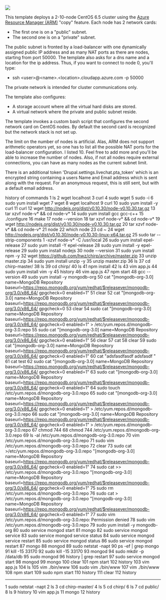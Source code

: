 <a href="https://portal.azure.com/#create/Microsoft.Template/uri/https%3A%2F%2Fraw.githubusercontent.com%2FAzure%2Fazure-quickstart-templates%2Fmaster%2FCentOS-2nics-lb-cluster%2Fazuredeploy.json" target="_blank">
    <img src="http://azuredeploy.net/deploybutton.png"/>
</a>

This template deploys a 2-10-node CentOS 6.5 cluster using the [Azure Resource Manager (ARM)](https://azure.microsoft.com/en-us/documentation/articles/resource-group-overview/) "copy" feature. Each node has 2 network cards:

* The first one is on a "public" subnet.
* The second one is on a "private" subnet.

The public subnet is fronted by a load-balancer with one dynamically assigned public IP address and as many NAT ports as there are nodes, starting from port 50000.
The template also asks for a dns name and a location for the ip address.
Thus, if you want to connect to node 0, you'll type:

* ssh \<user\>@\<name\>.\<location\>.cloudapp.azure.com -p 50000

The private network is intended for cluster communications only.

The template also configures:

* A storage account where all the virtual hard disks are stored.
* A virtual network where the private and public subnet reside.

The template invokes a custom bash script that configures the second network card on CentOS nodes. By default the second card is recognized but the network stack is not set up.

The limit on the number of nodes is artificial. Alas, ARM does not support arithmetic operators yet, so one has to list all the possible NAT ports for the load-balancer configuration. I listed 10. Feel free to add more and you'll be able to increase the number of nodes. Also, if not all nodes require external connections, you can have as many nodes as the current subnet limit.


There is an additional token 'Drupal.settings.livechat.pta_token' which is an encrypted string containing a users Name and Email address
which is sent along with the request. For an anonymous request, this is still sent, but with a default email address.

history of commands
 1  ls
    2  wget localhost
    3  curl
    4  sudo wget
    5  sudo -i
    6  sudo yum install wget
    7  wget
    8  wget localhost
    9  curl
   10  sudo yum install -y curl
   11  curl
   12  wget http://nodejs.org/dist/v0.10.30/node-v0.10.30.tar.gz
   13  tar xzvf node-v* && cd node-v*
   14  sudo yum install gcc gcc-c++
   15  ./configure
   16  make
   17  node --version
   18  tar xzvf node-v* && cd node-v*
   19  wget http://nodejs.org/dist/v0.10.30/node-v0.10.30.tar.gz
   20  tar xzvf node-v* && cd node-v*
   21  node
   22  which node
   23  cd ~
   24  wget http://nodejs.org/dist/v0.10.30/node-v0.10.30-linux-x64.tar.gz
   25  sudo tar --strip-components 1 -xzvf node-v* -C /usr/local
   26  sudo yum install epel-release
   27  sudo yum install -Y epel-release
   28  sudo yum install -y epel-release
   29  sudo yum install nodejs
   30  node --version
   31  sudo yum install npm -y
   32  wget https://github.com/hwz/chirp/archive/master.zip
   33  unzip master.zip
   34  sudo yum install unzip -y
   35  unzip master.zip
   36  ls
   37  cd chirp-master/
   38  ls
   39  cd chirp/
   40  ls
   41  npm install
   42  ls
   43  vim app.js
   44  sudo yum install vim -y
   45  history
   46  vim app.js
   47  npm start
   48  gcc --version
   49  sudo yum install -y mongodb-org
   50  cat "[mongodb-org-3.0]
name=MongoDB Repository
baseurl=https://repo.mongodb.org/yum/redhat/$releasever/mongodb-org/3.0/x86_64/
gpgcheck=0
enabled=1"
   51  clear
   52  cat "[mongodb-org-3.0]
name=MongoDB Repository
baseurl=https://repo.mongodb.org/yum/redhat/$releasever/mongodb-org/3.0/x86_64/
gpgcheck=0
   53  clear
   54  sudo  cat "[mongodb-org-3.0]
name=MongoDB Repository
baseurl=https://repo.mongodb.org/yum/redhat/$releasever/mongodb-org/3.0/x86_64/
gpgcheck=0
enabled=1" > /etc/yum.repos.d/mongodb-org-3.0.repo
   55  sudo  cat "[mongodb-org-3.0]
name=MongoDB Repository
baseurl=https://repo.mongodb.org/yum/redhat/$releasever/mongodb-org/3.0/x86_64/
gpgcheck=0
enabled=1"
   56  clear
   57  cat
   58  clear
   59  sudo  cat "[mongodb-org-3.0]
name=MongoDB Repository
baseurl=https://repo.mongodb.org/yum/redhat/$releasever/mongodb-org/3.0/x86_64/
gpgcheck=0
enabled=1"
   60  cat "adsfasdfasdf
adsfasdf
"
   61  cat test
   62  sudo  cat "[mongodb-org-3.0]
name=MongoDB Repository
baseurl=https://repo.mongodb.org/yum/redhat/$releasever/mongodb-org/3.0/x86_64/
gpgcheck=0
enabled=1"
   63  sudo  cat "[mongodb-org-3.0]
name=MongoDB Repository
baseurl=https://repo.mongodb.org/yum/redhat/$releasever/mongodb-org/3.0/x86_64/
gpgcheck=0
enabled=1"
   64  sudo touch /etc/yum.repos.d/mongodb-org-3.0.repo
   65  sudo  cat "[mongodb-org-3.0]
name=MongoDB Repository
baseurl=https://repo.mongodb.org/yum/redhat/$releasever/mongodb-org/3.0/x86_64/
gpgcheck=0
enabled=1" > /etc/yum.repos.d/mongodb-org-3.0.repo
   66  sudo  cat "[mongodb-org-3.0]
name=MongoDB Repository
baseurl=https://repo.mongodb.org/yum/redhat/$releasever/mongodb-org/3.0/x86_64/
gpgcheck=0
enabled=1" > /etc/yum.repos.d/mongodb-org-3.0.repo
   67  chmod 744
   68  chmod 744 /etc/yum.repos.d/mongodb-org-3.0.repo
   69  ls -al /etc/yum.repos.d/mongodb-org-3.0.repo
   70  vim /etc/yum.repos.d/mongodb-org-3.0.repo
   71  sudo vim /etc/yum.repos.d/mongodb-org-3.0.repo
   72  clear
   73  sudo  cat >/etc/yum.repos.d/mongodb-org-3.0.repo  "[mongodb-org-3.0]
name=MongoDB Repository
baseurl=https://repo.mongodb.org/yum/redhat/$releasever/mongodb-org/3.0/x86_64/
gpgcheck=0
enabled=1"
   74  sudo  cat >> /etc/yum.repos.d/mongodb-org-3.0.repo  "[mongodb-org-3.0]
name=MongoDB Repository
baseurl=https://repo.mongodb.org/yum/redhat/$releasever/mongodb-org/3.0/x86_64/
gpgcheck=0
enabled=1"
   75  sudo rm  /etc/yum.repos.d/mongodb-org-3.0.repo
   76  sudo  cat > /etc/yum.repos.d/mongodb-org-3.0.repo  "[mongodb-org-3.0]
name=MongoDB Repository
baseurl=https://repo.mongodb.org/yum/redhat/$releasever/mongodb-org/3.0/x86_64/
gpgcheck=0
enabled=1"
   77  sudo vim /etc/yum.repos.d/mongodb-org-3.0.repo: Permission denied
   78  sudo vim /etc/yum.repos.d/mongodb-org-3.0.repo
   79  sudo yum install -y mongodb-org
   80  sudo service mongod start
   81  mongo
   82  sudo service mongod service
   83  sudo service mongod service status
   84  sudo service mongod service restart
   85  sudo service mongod status
   86  sudo service mongod restart
   87  mongo
   88  mongod
   89  sudo netstat -napt
   90  ps -ef | grep mongo
   91  kill -15  33170
   92  sudo kill -15  33170
   93  mongod
   94  sudo mkdir -p /data/db
   95  sudo mongod
   96  history | grep restart
   97  sudo service mongod start
   98  mongod
   99  mongo
  100  clear
  101  npm start
  102  history
  103  vim app.js
  104  ls
  105  vim ./bin/www
  106  sudo vim ./bin/www
  107  vim ./bin/www
  108  npm start
  109  sudo npm start
  110  history
  111  clear
  112  history

  
  -----------
  
  
   1  sudo netstat -napt
    2  ls
    3  cd chirp-master/
    4  ls
    5  cd chirp/
    6  ls
    7  cd public/
    8  ls
    9  history
   10  vim app.js
   11  mongo
   12  history

